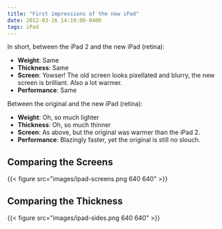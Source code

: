 ```yaml
---
title: "First impressions of the new iPad"
date: 2012-03-16 14:19:00-0400
tags: iPad
---
```


In short, between the iPad 2 and the new iPad (retina):

* **Weight**: Same
* **Thickness**: Same
* **Screen**: Yowser! The old screen looks pixellated and blurry, the new screen is brilliant. Also a lot warmer.
* **Performance**: Same

Between the original and the new iPad (retina):

* **Weight**: Oh, so much lighter
* **Thickness**: Oh, so much thinner
* **Screen**: As above, but the original was warmer than the iPad 2.
* **Performance**: Blazingly faster, yet the original is still no slouch.

## Comparing the Screens

{{< figure src="images/ipad-screens.png 640 640" >}}

## Comparing the Thickness

{{< figure src="images/ipad-sides.png 640 640" >}}
